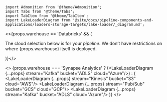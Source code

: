 ```mdx-code-block
import Admonition from '@theme/Admonition';
import Tabs from '@theme/Tabs';
import TabItem from '@theme/TabItem';
import LakeLoaderDiagram from '@site/docs/pipeline-components-and-applications/loaders-storage-targets/lake-loader/_diagram.md';
```

<>{props.warehouse == 'Databricks' && (
  <Admonition type="info">
    <p>The cloud selection below is for your <i>pipeline</i>. We don’t have restrictions on where {props.warehouse} itself is deployed.</p>
  </Admonition>
)}</>

<>
{props.warehouse === 'Synapse Analytics' ?
    (<LakeLoaderDiagram {...props} stream="Kafka" bucket="ADLS" cloud="Azure"/>)
: (
    <Tabs groupId="cloud" queryString lazy>
      <TabItem value="aws" label="AWS">
        <LakeLoaderDiagram {...props} stream="Kinesis" bucket="S3" cloud="AWS"/>
      </TabItem>
      <TabItem value="gcp" label="GCP">
        <LakeLoaderDiagram {...props} stream="Pub/Sub" bucket="GCS" cloud="GCP"/>
      </TabItem>
      <TabItem value="azure" label="Azure">
        <LakeLoaderDiagram {...props} stream="Kafka" bucket="ADLS" cloud="Azure"/>
      </TabItem>
    </Tabs>
)}
</>
